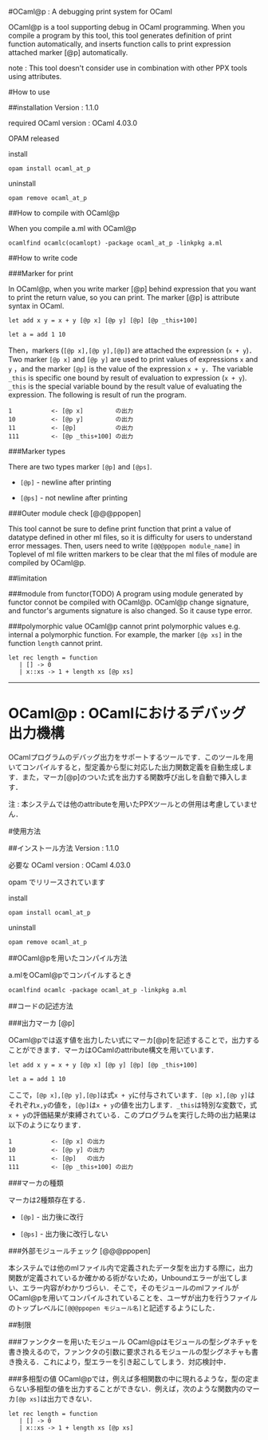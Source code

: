 #OCaml@p : A debugging print system for OCaml

OCaml@p is a tool supporting debug in OCaml programming. When you compile a program by this tool, this tool generates definition of print function automatically, and inserts function calls to print expression attached marker [@p] automatically.

note : This tool doesn't consider use in combination with other PPX tools using attributes.

#How to use

##installation
Version : 1.1.0

required OCaml version : OCaml 4.03.0

OPAM released

install

```
opam install ocaml_at_p
```

uninstall

```
opam remove ocaml_at_p
```

##How to compile with OCaml@p

When you compile a.ml with OCaml@p

```
ocamlfind ocamlc(ocamlopt) -package ocaml_at_p -linkpkg a.ml
```

##How to write code

###Marker for print

In OCaml@p, when you write marker [@p] behind expression that you want to print the return value, so you can print. The marker [@p] is attribute syntax in OCaml.

```
let add x y = x + y [@p x] [@p y] [@p] [@p _this+100]

let a = add 1 10
```

Then，markers (`[@p x],[@p y],[@p]`) are attached the expression (`x + y`)．Two marker `[@p x]` and `[@p y]` are used to print values of expressions `x` and `y` ，and the marker `[@p]` is the value of the expression `x + y`．The variable `_this` is specific one bound by result of evaluation to expression (`x + y`). `_this` is the special variable bound by the result value of evaluating the expression. The following is result of run the program.

```
1 			<- [@p x]         の出力
10			<- [@p y]         の出力
11			<- [@p]           の出力
111         <- [@p _this+100] の出力
```

###Marker types

There are two types marker `[@p]` and `[@ps]`.

* `[@p]` - newline after printing

* `[@ps]` - not newline after printing

###Outer module check [@@@ppopen]

This tool cannot be sure to define print function that print a value of datatype defined in other ml files, so it is difficulty for users to understand error messages. Then, users need to write `[@@@ppopen module_name]` in Toplevel of ml file written markers to be clear that the ml files of module are compiled by OCaml@p.

##limitation

###module from functor(TODO)
A program using module generated by functor connot be compiled with OCaml@p. OCaml@p change signature, and functor's arguments signature is also changed. So it cause type error.

###polymorphic value
OCaml@p cannot print polymorphic values e.g. internal a polymorphic function. For example, the marker `[@p xs]` in the function `length` cannot print.

```
let rec length = function
   | [] -> 0
   | x::xs -> 1 + length xs [@p xs]
```

---

# OCaml@p : OCamlにおけるデバッグ出力機構 

OCamlプログラムのデバッグ出力をサポートするツールです．このツールを用いてコンパイルすると，型定義から型に対応した出力関数定義を自動生成します．また，マーカ[@p]のついた式を出力する関数呼び出しを自動で挿入します．

注 : 本システムでは他のattributeを用いたPPXツールとの併用は考慮していません．

#使用方法

##インストール方法
Version : 1.1.0

必要な OCaml version : OCaml 4.03.0

opam でリリースされています

install

```
opam install ocaml_at_p
```

uninstall

```
opam remove ocaml_at_p
```

##OCaml@pを用いたコンパイル方法

a.mlをOCaml@pでコンパイルするとき

```
ocamlfind ocamlc -package ocaml_at_p -linkpkg a.ml
```

##コードの記述方法

###出力マーカ [@p]

OCaml@pでは返す値を出力したい式にマーカ[@p]を記述することで，出力することができます．マーカはOCamlのattribute構文を用いています．


```
let add x y = x + y [@p x] [@p y] [@p] [@p _this+100]

let a = add 1 10
```

ここで，`[@p x],[@p y],[@p]`は式`x + y`に付与されています．`[@p x],[@p y]`はそれぞれ`x,y`の値を，`[@p]`は`x + y`の値を出力します．`_this`は特別な変数で，式`x + y`の評価結果が束縛されている．このプログラムを実行した時の出力結果は以下のようになります．

```
1 			<- [@p x] の出力
10			<- [@p y] の出力
11			<- [@p]   の出力
111         <- [@p _this+100] の出力
```

###マーカの種類

マーカは2種類存在する．

* `[@p]` - 出力後に改行

* `[@ps]` - 出力後に改行しない

###外部モジュールチェック [@@@ppopen]

本システムでは他のmlファイル内で定義されたデータ型を出力する際に，出力関数が定義されているか確かめる術がないため，Unboundエラーが出てしまい、エラー内容がわかりづらい．そこで，そのモジュールのmlファイルがOCaml@pを用いてコンパイルされていることを、ユーザが出力を行うファイルのトップレベルに`[@@@ppopen モジュール名]`と記述するようにした．

##制限

###ファンクターを用いたモジュール
OCaml@pはモジュールの型シグネチャを書き換えるので，ファンクタの引数に要求されるモジュールの型シグネチャも書き換える．これにより，型エラーを引き起こしてしまう．対応検討中．

###多相型の値
OCaml@pでは，例えば多相関数の中に現れるような，型の定まらない多相型の値を出力することができない．例えば，次のような関数内のマーカ`[@p xs]`は出力できない．

```
let rec length = function
   | [] -> 0
   | x::xs -> 1 + length xs [@p xs]
```
